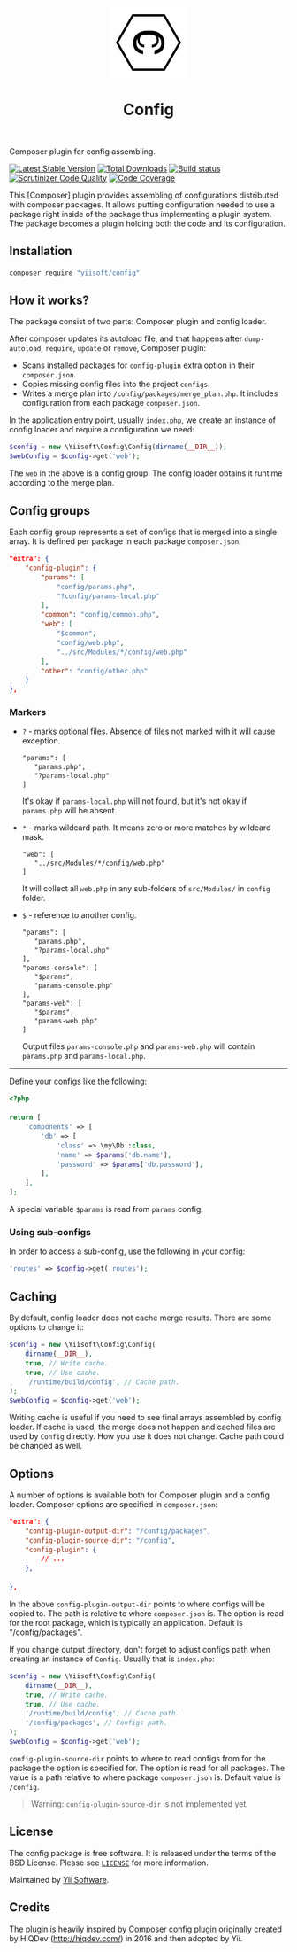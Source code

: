 <p align="center">    
    <img src="logo.png" height="126px">
    <h1 align="center">Config</h1>
    <br>
</p>

Composer plugin for config assembling.

[![Latest Stable Version](https://poser.pugx.org/yiisoft/config/v/stable)](https://packagist.org/packages/yiisoft/config)
[![Total Downloads](https://poser.pugx.org/yiisoft/config/downloads)](https://packagist.org/packages/yiisoft/config)
[![Build status](https://github.com/yiisoft/config/workflows/build/badge.svg)](https://github.com/yiisoft/config/actions)
[![Scrutinizer Code Quality](https://scrutinizer-ci.com/g/yiisoft/config/badges/quality-score.png?b=master)](https://scrutinizer-ci.com/g/yiisoft/config/?branch=master)
[![Code Coverage](https://scrutinizer-ci.com/g/yiisoft/config/badges/coverage.png?b=master)](https://scrutinizer-ci.com/g/yiisoft/config/?branch=master)

This [Composer] plugin provides assembling
of configurations distributed with composer packages.
It allows putting configuration needed to use a package right inside of
the package thus implementing a plugin system. The package becomes a plugin
holding both the code and its configuration.

## Installation

```sh
composer require "yiisoft/config"
```

## How it works?

The package consist of two parts: Composer plugin and config loader.

After composer updates its autoload file, and that happens after `dump-autoload`, `require`, `update` or `remove`,
Composer plugin:

- Scans installed packages for `config-plugin` extra option in their
  `composer.json`.
- Copies missing config files into the project `configs`.
- Writes a merge plan into `/config/packages/merge_plan.php`. It includes configuration from each package `composer.json`.
  
In the application entry point, usually `index.php`, we create an instance of config loader and require a configuration
we need:

```php
$config = new \Yiisoft\Config\Config(dirname(__DIR__));
$webConfig = $config->get('web');
```

The `web` in the above is a config group. The config loader obtains it runtime according to the merge plan.

## Config groups

Each config group represents a set of configs that is merged into a single array. It is defined per package in
each package `composer.json`:

```json
"extra": {
    "config-plugin": {
        "params": [
            "config/params.php",
            "?config/params-local.php"
        ],
        "common": "config/common.php",
        "web": [
            "$common",
            "config/web.php",
            "../src/Modules/*/config/web.php"
        ],
        "other": "config/other.php"
    }
},
```

### Markers 

- `?` - marks optional files. Absence of files not marked with it will cause exception.
    ```
    "params": [
       "params.php",
       "?params-local.php"
    ]
    ```
  It's okay if `params-local.php` will not found, but it's not okay if `params.php` will be absent.
  
- `*` - marks wildcard path. It means zero or more matches by wildcard mask.
  ```
  "web": [
     "../src/Modules/*/config/web.php"
  ]
  ```
  It will collect all `web.php` in any sub-folders of `src/Modules/` in `config` folder.

- `$` - reference to another config.
  ```
  "params": [
     "params.php",
     "?params-local.php"
  ],
  "params-console": [
     "$params",
     "params-console.php"
  ],
  "params-web": [
     "$params",
     "params-web.php"
  ]
  ```
  Output files `params-console.php` and `params-web.php` will contain `params.php` and `params-local.php`.

***

Define your configs like the following:

```php
<?php

return [
    'components' => [
        'db' => [
            'class' => \my\Db::class,
            'name' => $params['db.name'],
            'password' => $params['db.password'],
        ],
    ],
];
```

A special variable `$params` is read from `params` config.


### Using sub-configs

In order to access a sub-config, use the following in your config:

```php
'routes' => $config->get('routes');
```

## Caching

By default, config loader does not cache merge results. There are some options to change it:

```php
$config = new \Yiisoft\Config\Config(
    dirname(__DIR__),
    true, // Write cache.
    true, // Use cache.
    '/runtime/build/config', // Cache path.
);
$webConfig = $config->get('web');
```

Writing cache is useful if you need to see final arrays assembled by config loader. If cache is used, the merge does
not happen and cached files are used by `Config` directly. How you use it does not change. Cache path could be changed
as well.

## Options

A number of options is available both for Composer plugin and a config loader. Composer options are specified in
`composer.json`:

```json
"extra": {
    "config-plugin-output-dir": "/config/packages",
    "config-plugin-source-dir": "/config",
    "config-plugin": {
        // ...
    },

},
```

In the above `config-plugin-output-dir` points to where configs will be copied to. The path is relative to where
`composer.json` is. The option is read for the root package, which is typically an application.
Default is "/config/packages".

If you change output directory, don't forget to adjust configs path when creating an instance of `Config`. Usually
that is `index.php`:

```php
$config = new \Yiisoft\Config\Config(
    dirname(__DIR__),
    true, // Write cache.
    true, // Use cache.
    '/runtime/build/config', // Cache path.
    '/config/packages', // Configs path.
);
$webConfig = $config->get('web');
```

`config-plugin-source-dir` points to where to read configs from for the package the option is specified for. The option
is read for all packages. The value is a path relative to where package `composer.json` is. Default value is `/config`.

> Warning: `config-plugin-source-dir` is not implemented yet. 

## License

The config package is free software. It is released under the terms of the BSD License.
Please see [`LICENSE`](./LICENSE.md) for more information.

Maintained by [Yii Software](https://www.yiiframework.com/).

## Credits

The plugin is heavily inspired by [Composer config plugin](https://github.com/yiisoft/composer-config-plugin)
originally created by HiQDev (http://hiqdev.com/) in 2016 and then adopted by Yii.
